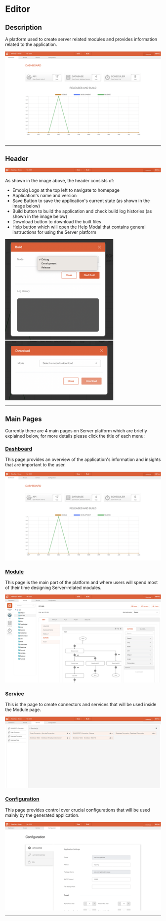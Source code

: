 # Editor

## Description

A platform used to create server related modules and provides information related to the application.

![Editor](general-editor.png?raw=true)

***
 
## Header

![Header](general-header.png?raw=true)

As shown in the image above, the header consists of:

- Emobiq Logo at the top left to navigate to homepage
- Application's name and version
- Save Button to save the application's current state (as shown in the image below)
- Build button to build the application and check build log histories (as shown in the image below)
- Download button to download the built files
- Help button which will open the Help Modal that contains general instructions for using the Server platform

<img src="general-build.png" alt="drawing" width="350"/>  
<img src="general-download.png" alt="drawing" width="350"/>  
  
***

## Main Pages

Currently there are 4 main pages on Server platform which are briefly explained below, for more details please click the title of each menu:

### [Dashboard](Dashboard.md)

This page provides an overview of the application's information and insights that are important to the user.

![Dashboard](general-editor.png?raw=true)

### [Module](Module.md)

This page is the main part of the platform and where users will spend most of their time designing Server-related modules.

![Module](general-module.png?raw=true)

### [Service](Service.md)

This is the page to create connectors and services that will be used inside the Module page.

![Service](general-service.png?raw=true)

### [Configuration](Configuration.md)

This page provides control over crucial configurations that will be used mainly by the generated application.

![Configuration](general-configuration.png?raw=true)

***